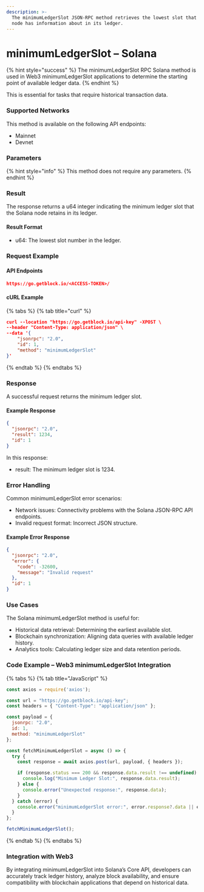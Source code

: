 ```yaml
---
description: >-
  The minimumLedgerSlot JSON-RPC method retrieves the lowest slot that a Solana
  node has information about in its ledger.
---
```


# minimumLedgerSlot – Solana

{% hint style="success" %}
The minimumLedgerSlot RPC Solana method is used in Web3 minimumLedgerSlot applications to determine the starting point of available ledger data.&#x20;
{% endhint %}

This is essential for tasks that require historical transaction data.

### Supported Networks

This method is available on the following API endpoints:

* Mainnet
* Devnet

### Parameters

{% hint style="info" %}
This method does not require any parameters.
{% endhint %}

### Result

The response returns a u64 integer indicating the minimum ledger slot that the Solana node retains in its ledger.

#### Result Format

* u64: The lowest slot number in the ledger.

### Request Example

#### API Endpoints

```json
https://go.getblock.io/<ACCESS-TOKEN>/
```

#### cURL Example

{% tabs %}
{% tab title="curl" %}
```json
curl --location "https://go.getblock.io/api-key" -XPOST \
--header "Content-Type: application/json" \
--data '{
    "jsonrpc": "2.0",
    "id": 1,
    "method": "minimumLedgerSlot"
}'
```
{% endtab %}
{% endtabs %}

### Response

A successful request returns the minimum ledger slot.

#### Example Response

```json
{
  "jsonrpc": "2.0",
  "result": 1234,
  "id": 1
}
```

In this response:

* result: The minimum ledger slot is 1234.

### Error Handling

Common minimumLedgerSlot error scenarios:

* Network issues: Connectivity problems with the Solana JSON-RPC API endpoints.
* Invalid request format: Incorrect JSON structure.

#### Example Error Response

```json
{
  "jsonrpc": "2.0",
  "error": {
    "code": -32600,
    "message": "Invalid request"
  },
  "id": 1
}
```

### Use Cases

The Solana minimumLedgerSlot method is useful for:

* Historical data retrieval: Determining the earliest available slot.
* Blockchain synchronization: Aligning data queries with available ledger history.
* Analytics tools: Calculating ledger size and data retention periods.

### Code Example – Web3 minimumLedgerSlot Integration

{% tabs %}
{% tab title="JavaScript" %}
```javascript
const axios = require('axios');

const url = "https://go.getblock.io/api-key";
const headers = { "Content-Type": "application/json" };

const payload = {
  jsonrpc: "2.0",
  id: 1,
  method: "minimumLedgerSlot"
};

const fetchMinimumLedgerSlot = async () => {
  try {
    const response = await axios.post(url, payload, { headers });

    if (response.status === 200 && response.data.result !== undefined) {
      console.log("Minimum Ledger Slot:", response.data.result);
    } else {
      console.error("Unexpected response:", response.data);
    }
  } catch (error) {
    console.error("minimumLedgerSlot error:", error.response?.data || error.message);
  }
};

fetchMinimumLedgerSlot();
```
{% endtab %}
{% endtabs %}

### Integration with Web3

By integrating minimumLedgerSlot into Solana’s Core API, developers can accurately track ledger history, analyze block availability, and ensure compatibility with blockchain applications that depend on historical data.
